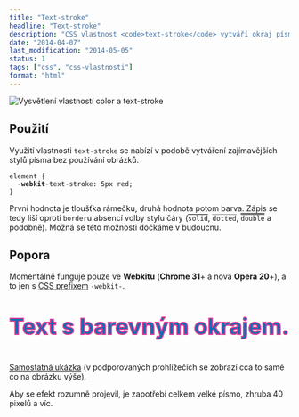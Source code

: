 ```yaml
---
title: "Text-stroke"
headline: "Text-stroke"
description: "CSS vlastnost <code>text-stroke</code> vytváří okraj písmen podobně jako vlastnost <code>border</code> u boxů."
date: "2014-04-07"
last_modification: "2014-05-05"
status: 1
tags: ["css", "css-vlastnosti"]
format: "html"
---
```


<p><img src="/files/text-stroke/nadpis.png" alt="Vysvětlení vlastností color a text-stroke" class="border"></p>

<h2 id="pouziti">Použití</h2>

<p>Využití vlastnosti <code>text-stroke</code> se nabízí v podobě vytváření zajímavějších stylů písma bez používání obrázků.</p>

<pre><code>element {
  <b>-webkit-</b>text-stroke: 5px red;
}</code></pre>

<p>První hodnota je tloušťka rámečku, druhá hodnota potom barva. Zápis se tedy liší oproti <code>border</code>u absencí volby stylu čáry (<code style="border-top: 1px solid #000">solid</code>, <code style="border-top: 1px dotted #000">dotted</code>, <code style="border-top: 3px double #000">double</code> a podobně). Možná se této možnosti dočkáme v budoucnu.</p>

<h2 id="podpora">Popora</h2>

<p>Momentálně funguje pouze ve <b>Webkitu</b> (<b>Chrome 31</b>+ a nová <b>Opera 20</b>+), a to jen s <a href="/css-prefixy">CSS prefixem</a> <code>-webkit-</code>.</p>

<div class="live">
  <style>
    .nadpis {
        color: #0D6AB7;      
        -webkit-text-stroke: 2px #DA3F94;
        font-weight: bold;
        font-size: 40px;
    }
  </style>
  <p class="nadpis">Text s barevným okrajem.</p>
</div>

<p><a href="https://kod.djpw.cz/zadb">Samostatná ukázka</a> (v podporovaných prohlížečích se zobrazí cca to samé co na obrázku výše).</p>

<p>Aby se efekt rozumně projevil, je zapotřebí celkem velké písmo, zhruba 40 pixelů a víc.</p>